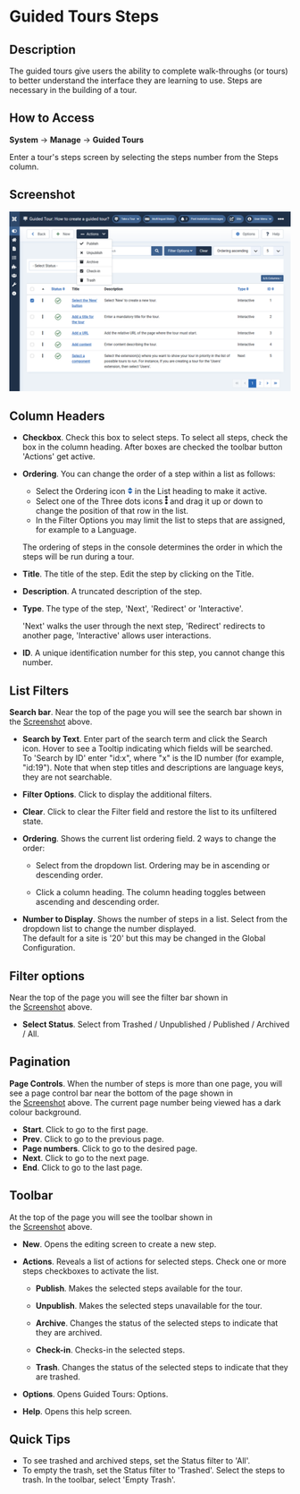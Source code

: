 # Guided Tours Steps

## Description

The guided tours give users the ability to complete walk-throughs (or tours) to better understand the interface they are learning to use. Steps are necessary in the building of a tour.

## How to Access

**System** -> **Manage** -> **Guided Tours**

Enter a tour's steps screen by selecting the steps number from the Steps column.

## Screenshot

![Guided tours steps list view](assets/guidedtours_steps.png)

## Column Headers

- **Checkbox**. Check this box to select steps. To select all steps, check the box in the column heading. After boxes are checked the toolbar button 'Actions' get active.

- **Ordering**. You can change the order of a step within a list as follows:
  
  - Select the Ordering icon ![Ordering icon](assets/ordering-colheader-icon.png) in the List heading to make it active.
  - Select one of the Three dots icons ![Dots icon](assets/ordering-colheader-grab-bar-icon.png) and drag it up or down to change the position of that row in the list.
  - In the Filter Options you may limit the list to steps that are assigned, for example to a Language.
  
  The ordering of steps in the console determines the order in which the steps will be run during a tour.

- **Title**. The title of the step. Edit the step by clicking on the Title.

- **Description**. A truncated description of the step.

- **Type**. The type of the step, 'Next', 'Redirect' or 'Interactive'. 
  
  'Next' walks the user through the next step, 'Redirect' redirects to another page,
   'Interactive' allows user interactions.

- **ID**. A unique identification number for this step, you cannot change this number.

## List Filters

**Search bar**. Near the top of the page you will see the search bar shown in the [Screenshot](#screenshot) above.

- **Search by Text**. Enter part of the search term and click the Search icon. Hover to see a Tooltip indicating which fields will be searched.  
  To 'Search by ID' enter "id:x", where "x" is the ID number (for example, "id:19").
  Note that when step titles and descriptions are language keys, they are not searchable.

- **Filter Options**. Click to display the additional filters.

- **Clear**. Click to clear the Filter field and restore the list to its unfiltered state.

- **Ordering**. Shows the current list ordering field. 2 ways to change the order:
  
  - Select from the dropdown list. Ordering may be in ascending or descending order.
  
  - Click a column heading. The column heading toggles between ascending and
     descending order.

- **Number to Display**. Shows the number of steps in a list. Select from the dropdown list to change the number displayed.  
  The default for a site is '20' but this may be changed in the Global Configuration.

## Filter options

Near the top of the page you will see the filter bar shown in the [Screenshot](#screenshot) above.

- **Select Status**. Select from Trashed / Unpublished / Published / Archived / All.

## Pagination

**Page Controls**. When the number of steps is more than one page, you will see a page control bar near the bottom of the page shown in the [Screenshot](#screenshot) above. The current page number being viewed has a dark colour background.

- **Start**. Click to go to the first page.
- **Prev**. Click to go to the previous page.
- **Page numbers**. Click to go to the desired page.
- **Next**. Click to go to the next page.
- **End**. Click to go to the last page.

## Toolbar

At the top of the page you will see the toolbar shown in the [Screenshot](#screenshot) above.

- **New**. Opens the editing screen to create a new step.

- **Actions**. Reveals a list of actions for selected steps. Check one or more steps checkboxes to activate the list.
  
  - **Publish**. Makes the selected steps available for the tour.
  
  - **Unpublish**. Makes the selected steps unavailable for the tour.
  
  - **Archive**. Changes the status of the selected steps to indicate that they are archived.
  
  - **Check-in**. Checks-in the selected steps.
  
  - **Trash**. Changes the status of the selected steps to indicate that they are trashed.

- **Options**. Opens Guided Tours: Options.

- **Help**. Opens this help screen.

## Quick Tips

- To see trashed and archived steps, set the Status filter to 'All'.
- To empty the trash, set the Status filter to 'Trashed'. Select the steps to trash. In the toolbar, select 'Empty Trash'.
